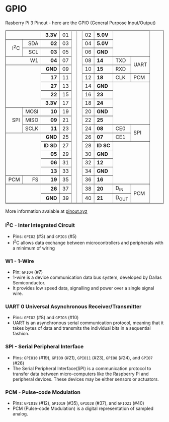 # GPIO

Rasberry Pi 3 Pinout - here are the GPIO (General Purpose Input/Output)


<table border="1">
    <tbody>
        <tr>
            <td colspan="2"></td>
            <td align="right"><strong>3.3V</strong></td>
            <td align="right">01</td>
            <td rowspan="20"></td>
            <td rowspan="20"></td>
            <td>02</td>
            <td><strong>5.0V</strong></td>
            <td colspan="2" rowspan="3"></td>
        </tr>
        <tr>
            <td align="right" rowspan="2">I<sup>2</sup>C</td>
            <td align="right">SDA</td>
            <td align="right"><strong>02</strong></td>
            <td>03</td>
            <td>04</td>
            <td><strong>5.0V</strong></td>
        </tr>
        <tr>
            <td align="right">SCL</td>
            <td align="right"><strong>03</strong></td>
            <td>05</td>
            <td>06</td>
            <td><strong>GND</strong></td>
        </tr>
        <tr>
            <td colspan="2" align="right">W1</td>
            <td align="right"><strong>04</strong></td>
            <td>07</td>
            <td>08</td>
            <td><strong>14</strong></td>
            <td>TXD</td>
            <td rowspan="2">UART</td>
        </tr>
        <tr>
            <td colspan="2" rowspan="5"></td>
            <td align="right"><strong>GND</strong></td>
            <td>09</td>
            <td>10</td>
            <td><strong>15</strong></td>
            <td>RXD</td>
        </tr>
        <tr>
            <td align="right"><strong>17</strong></td>
            <td>11</td>
            <td>12</td>
            <td><strong>18</strong></td>
            <td>CLK</td>
            <td>PCM</td>
        </tr>
        <tr>
            <td align="right"><strong>27</strong></td>
            <td>13</td>
            <td>14</td>
            <td><strong>GND</strong></td>
            <td colspan="2" rowspan="5"></td>
        </tr>
        <tr>
            <td align="right"><strong>22</strong></td>
            <td>15</td>
            <td>16</td>
            <td><strong>23</strong></td>
        </tr>
        <tr>
            <td align="right"><strong>3.3V</strong></td>
            <td>17</td>
            <td>18</td>
            <td><strong>24</strong></td>
        </tr>
        <tr>
            <td align="right" rowspan="3">SPI</td>
            <td align="right">MOSI</td>
            <td align="right"><strong>10</strong></td>
            <td>19</td>
            <td>20</td>
            <td><strong>GND</strong></td>
        </tr>
        <tr>
            <td align="right">MISO</td>
            <td align="right"><strong>09</strong></td>
            <td>21</td>
            <td>22</td>
            <td><strong>25</strong></td>
        </tr>
        <tr>
            <td align="right">SCLK</td>
            <td align="right"><strong>11</strong></td>
            <td>23</td>
            <td>24</td>
            <td><strong>08</strong></td>
            <td>CE0</td>
            <td rowspan="2">SPI</td>
        </tr>
        <tr>
            <td colspan="2" rowspan="5"></td>
            <td align="right"><strong>GND</strong></td>
            <td>25</td>
            <td>26</td>
            <td><strong>07</strong></td>
            <td>CE1</td>
        </tr>
        <tr>
            <td align="right"><strong>ID SD</strong></td>
            <td>27</td>
            <td>28</td>
            <td><strong>ID SC</strong></td>
            <td colspan="2" rowspan="5"></td>
        </tr>
        <tr>
            <td align="right"><strong>05</strong></td>
            <td>29</td>
            <td>30</td>
            <td><strong>GND</strong></td>
        </tr>
        <tr>
            <td align="right"><strong>06</strong></td>
            <td>31</td>
            <td>32</td>
            <td><strong>12</strong></td>
        </tr>
        <tr>
            <td align="right"><strong>13</strong></td>
            <td>33</td>
            <td>34</td>
            <td><strong>GND</strong></td>
        </tr>
        <tr>
            <td align="right">PCM</td>
            <td align="right">FS</td>
            <td align="right"><strong>19</strong></td>
            <td>35</td>
            <td>36</td>
            <td><strong>16</strong></td>
        </tr>
        <tr>
            <td align="right" colspan="2" rowspan="2"></td>
            <td align="right"><strong>26</strong></td>
            <td>37</td>
            <td>38</td>
            <td><strong>20</strong></td>
            <td>D<sub>IN</sub></td>
            <td rowspan="2">PCM</td>
        </tr>
        <tr>
            <td align="right"><strong>GND</strong></td>
            <td>39</td>
            <td>40</td>
            <td><strong>21</strong></td>
            <td>D<sub>OUT</sub></td>
        </tr>
    </tbody>
</table>

More information avalable at [pinout.xyz](https://pinout.xyz/pinout/)

### I<sup>2</sup>C - Inter Integrated Circuit

* Pins: `GPIO2` (#3) and `GPIO3` (#5)
* I<sup>2</sup>C allows data exchange between microcontrollers and peripherals with a minimum of wiring

### W1 - 1-Wire

* Pin: `GPIO4` (#7)
* 1-wire is a device communication data bus system, developed by Dallas Semiconductor.
* It provides low speed data, signalling and power over a single signal wire.

### UART 0 Universal Asynchronous Receiver/Transmitter

* Pins: `GPIO2` (#8) and `GPIO3` (#10)
* UART is an asynchronous serial communication protocol, meaning that it takes bytes of data and transmits the individual bits in a sequential fashion.

### SPI - Serial Peripheral Interface

* Pins: `GPIO10` (#19), `GPIO9` (#21), `GPIO11` (#23), `GPIO8` (#24), and `GPIO7` (#26)
* The Serial Peripheral Interface(SPI) is a communication protocol to transfer data between micro-computers like the Raspberry Pi and peripheral devices. These devices may be either sensors or actuators.

### PCM - Pulse-code Modulation

* Pins: `GPIO18` (#12), `GPIO19` (#35), `GPIO38` (#37), and `GPIO21` (#40)
* PCM (Pulse-code Modulation) is a digital representation of sampled analog.



